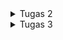 <details>
<summary>Tugas 2</summary>

## Link Aplikasi
(https://your-pws-link.cs.ui.ac.id)

## 1. Jelaskan bagaimana cara kamu mengimplementasikan checklist di atas secara step-by-step (bukan hanya sekadar mengikuti tutorial).

1. **Membuat Proyek Django Baru**  
   - Menjalankan `django-admin startproject football_shop` untuk membuat proyek utama.

2. **Membuat Aplikasi `main`**  
   - Menjalankan `python manage.py startapp main` untuk membuat aplikasi dalam proyek.

3. **Routing Proyek**  
   - Menambahkan `path('', include('main.urls'))` di `football_shop/urls.py`.
   - Membuat `main/urls.py` dengan path root yang mengarah ke `show_main`.

4. **Membuat Model `Product`**  
   - Membuat model `Product` dengan atribut wajib:  
     `name` (CharField), `price` (IntegerField), `description` (TextField),  
     `thumbnail` (URLField), `category` (CharField), `is_featured` (BooleanField).

5. **Membuat View `show_main`**  
   - Mengambil semua produk dari database (`Product.objects.all()`) dan mengirim context berisi data diri dan produk ke template `main.html`.

6. **Membuat Template HTML (`main.html`)**  
   - Menampilkan nama aplikasi, nama dan kelas, serta daftar featured products.

7. **Testing**  
   - Membuat `tests.py` untuk memastikan URL, template, dan model bekerja.

8. **Deployment ke PWS**  
   - Mengikuti panduan deployment PWS untuk menjalankan aplikasi agar bisa diakses secara publik.

---

## 2. Buatlah bagan yang berisi request client ke web aplikasi berbasis Django beserta responnya dan jelaskan pada bagan tersebut kaitan antara urls.py, views.py, models.py, dan berkas HTML.
![Bagan](images/bagan.png)

---

## 3. Jelaskan peran settings.py dalam Proyek Django
Berkas `settings.py` berfungsi sebagai pusat konfigurasi proyek Django.  
Semua pengaturan utama didefinisikan di sini, seperti:  
- **INSTALLED_APPS** → daftar aplikasi yang digunakan dalam proyek.  
- **DATABASES** → konfigurasi database (misalnya SQLite, PostgreSQL, MySQL).  
- **MIDDLEWARE** → komponen yang memproses request dan response.  
- **TEMPLATES** → lokasi dan pengaturan template HTML.  
- **STATIC & MEDIA FILES** → pengaturan file statis (CSS, JS, gambar).  
- **DEBUG & ALLOWED_HOSTS** → mengatur mode debugging dan domain yang diizinkan.  

---

## 4. Bagaimana cara kerja migrasi database di Django?
Migrasi database di Django adalah proses untuk menyinkronkan perubahan pada **model (models.py)** dengan **struktur database**.  

Cara kerjanya:  
1. **Membuat file migrasi**  
   - Saat menjalankan `python manage.py makemigrations`, Django membaca perubahan di `models.py` dan membuat file migrasi (di folder `migrations/`) yang berisi instruksi SQL.  

2. **Menerapkan migrasi ke database**  
   - Dengan `python manage.py migrate`, Django mengeksekusi file migrasi tersebut ke database sehingga struktur tabel sesuai dengan definisi di model.  

3. **Tracking migrasi**  
   - Django menyimpan catatan migrasi yang sudah dijalankan di tabel khusus (`django_migrations`) agar tidak dijalankan ulang.  

---

## 5. Menurut Anda, dari semua framework yang ada, mengapa framework Django dijadikan permulaan pembelajaran pengembangan perangkat lunak?
Django dipilih sebagai framework awal dalam pembelajaran karena beberapa alasan:  

1. **Konsep MVC/MVT yang jelas**  
   Django menggunakan arsitektur *Model-View-Template* yang memisahkan logika bisnis, data, dan tampilan. Hal ini membantu untuk memahami bagaimana sebuah aplikasi web bekerja secara terstruktur.  

2. **Banyak fitur bawaan**  
   Django sudah menyediakan ORM, sistem autentikasi, admin panel, form handling, hingga keamanan dasar. Dengan begitu, bisa langsung fokus pada konsep inti tanpa harus membangun semuanya dari nol.  

3. **Mengajarkan praktik terbaik**  
   Django mendorong penggunaan pola desain yang rapi, DRY (*Don’t Repeat Yourself*), serta manajemen proyek yang terorganisir sehingga terbiasa menulis kode yang bersih dan terstruktur.  

4. **Relevan dengan industri**  
   Django digunakan di banyak perusahaan dan startup, dengan harapan apa yang dipelajari di PBP bisa berguna untuk dunia kerja nantinya.  

---

## 6. Apakah ada feedback untuk asisten dosen tutorial 1 yang telah kamu kerjakan sebelumnya?
Sejauh ini belum ada ^^
</details>

<details>
<summary>Tugas 3</summary>

## 1. Jelaskan mengapa kita memerlukan data delivery dalam pengimplementasian sebuah platform?
Data delivery adalah proses pengiriman data dari satu pihak ke pihak lain dalam sebuah platform, baik antar komponen internal maupun eksternal. Alasan kenapa data delivery itu penting:

1. **Menghubungkan antar komponen sistem**
   Platform biasanya terdiri dari berbagai bagian. Tanpa mekanisme pengiriman data, tiap bagian ini tidak bisa saling bertukar informasi.
   
2. **Memberikan informasi yang up-to-date ke pengguna**
   Misalnya di e-commerce, data stok barang atau harga harus dikirim secara real-time agar pengguna melihat informasi terbaru.
   
3. **Mendukung interaktivitas aplikasi**
   Fitur seperti login, pencarian, transaksi, atau notifikasi hanya bisa berjalan kalau ada alur request-response data yang jelas.

4. **Menjamin konsistensi data**
   Data delivery memastikan data yang ada di server sinkron dengan yang ditampilkan di client, sehingga tidak terjadi perbedaan informasi.

5. **Membuka integrasi dengan layanan lain**
   Platform modern sering butuh komunikasi dengan layanan eksternal. Semua ini hanya bisa jalan lewat data delivery.

---

## 2. Menurutmu, mana yang lebih baik antara XML dan JSON? Mengapa JSON lebih populer dibandingkan XML?
1. **Mana yang lebih baik antara XML dan JSON?**
   Tergantung kebutuhan. XML lebih cocok untuk data kompleks dengan hierarki, metadata, dan validasi ketat, sedangkan JSON lebih unggul untuk pertukaran data yang sederhana,    cepat, ringan, dan mudah dibaca, terutama di web dan mobile.

2. **Mengapa JSON lebih populer dibandingkan XML?**
   Beberapa alasan utama kenapa JSON lebih banyak dipakai:
   - **Lebih ringkas dan sederhana**
     JSON hanya pakai kurung kurawal dan array, sedangkan XML butuh banyak tag pembuka & penutup sehingga ukuran file JSON lebih kecil dan menyebabkan lebih cepat untuk dikirim lewat jaringan.
   - **Mudah dipahami dan dibaca**
     Struktur JSON mirip dengan objek di JavaScript, sehingga lebih cepat menggunakannya.
   - **Mudah diproses oleh program**
     Di JavaScript, data JSON bisa langsung dipakai tanpa konversi ribet.
   - **Performa lebih baik untuk API modern**
     API REST dan GraphQL umumnya mengutamakan JSON karena lebih efisien dibanding XML.
   - **Tren industri**
     JSON jadi standar de facto dalam komunikasi client–server.

---

## 3. Jelaskan fungsi dari method is_valid() pada form Django dan mengapa kita membutuhkan method tersebut?
Method is_valid() digunakan untuk memvalidasi data yang dikirimkan melalui form. Saat form menerima input, Django akan memeriksa apakah data tersebut sesuai dengan aturan yang ditentukan di form. Jika semua validasi terpenuhi, is_valid() akan mengembalikan True, dan data bersihnya bisa diakses lewat form.cleaned_data. Kalau ada yang salah, is_valid() mengembalikan False, dan form menyimpan pesan error yang bisa ditampilkan ke user. Kita membutuhkan method tsb. untuk:
- **Menjamin keakuratan data** → hanya data valid yang akan diproses atau disimpan ke database.
- **Meningkatkan keamanan** → mencegah input berbahaya masuk ke sistem.
- **Memberikan feedback ke pengguna** → jika input salah, error bisa langsung ditampilkan di form.
- **Menyederhanakan validasi** → tidak perlu menulis kode validasi manual.

---

## 4. Mengapa kita membutuhkan csrf_token saat membuat form di Django? Apa yang dapat terjadi jika kita tidak menambahkan csrf_token pada form Django? Bagaimana hal tersebut dapat dimanfaatkan oleh penyerang?
1. **Mengapa kita membutuhkan csrf_token saat membuat form di Django?**
   csrf_token (Cross-Site Request Forgery token) adalah token unik yang ditambahkan ke setiap form di Django untuk memastikan bahwa request POST benar-benar berasal dari user yang sah melalui website kita, bukan dari sumber eksternal yang berbahaya. Dengan token ini, server bisa memverifikasi bahwa request datang dari browser user yang sedang login dan bukan dari serangan luar.

2. **Apa yang dapat terjadi jika kita tidak menambahkan csrf_token pada form Django?**
   Tanpa csrf_token, aplikasi jadi rentan terhadap serangan CSRF (Cross-Site Request Forgery). Artinya, penyerang bisa mengirimkan request palsu ke server atas nama user tanpa sepengetahuan user.

3. **Bagaimana hal tersebut dapat dimanfaatkan oleh penyerang?**
   Contoh pemanfaatan:
   1. User sedang login di aplikasi bank berbasis web.
   2. Penyerang membuat halaman berbahaya berisi form tersembunyi yang otomatis mengirimkan request POST ke server bank (misalnya transfer uang).
   3. Karena user masih login, browser akan mengirimkan cookie session valid ke server bank.
   4. Jika tidak ada proteksi csrf_token, server menganggap request itu sah, sehingga transaksi berbahaya bisa terjadi tanpa diketahui user.

---

## 5. Jelaskan bagaimana cara kamu mengimplementasikan checklist di atas secara step-by-step.
1. **Siapkan `ModelForm`**  
   - Buat `main/forms.py`.

2. **Tambahkan 4 view untuk XML / JSON**
   - Menggunakan `django.core.serializers` untuk XML/JSON.

3. **Buat routing URL untuk masing-masing view**
   - Menambahkan path di `main/urls.py`

4. **Buat view untuk list, add (form) dan detail**

5. **Edit `templates/main.html` agar user bisa menambahkan porduct**

---

## 6. Apakah ada feedback untuk asdos di tutorial 2 yang sudah kalian kerjakan?
Sejauh ini belum ada.

---

## Hasi akses keempat URL menggunakan Postman
